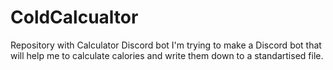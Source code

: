 # ColdCalcualtor
Repository with Calculator Discord bot
I'm trying to make a Discord bot that will help me to calculate calories and write them down to a standartised file.
